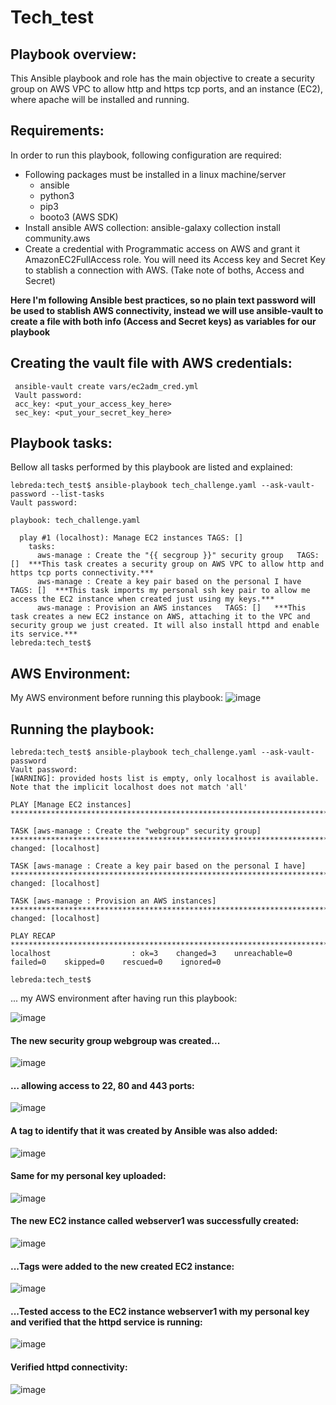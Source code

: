 # Tech_test

## Playbook overview:

 This Ansible playbook and role has the main objective to create a security group on AWS VPC to allow http and https tcp ports, and an instance (EC2), where apache will be installed and running.

## Requirements:

 In order to run this playbook, following configuration are required:
 - Following packages must be installed in a linux machine/server
   - ansible
   - python3
   - pip3
   - booto3 (AWS SDK)
 - Install ansible AWS collection: ansible-galaxy collection install community.aws
 - Create a credential with Programmatic access on AWS and grant it AmazonEC2FullAccess role. You will need its Access key and Secret Key to stablish a connection with AWS. (Take note of boths, Access and Secret)

**Here I'm following Ansible best practices, so no plain text password will be used to stablish AWS connectivity, instead we will use ansible-vault to create a file with both info (Access and Secret keys) as variables for our playbook**

 ## Creating the vault file with AWS credentials:
 ```
  ansible-vault create vars/ec2adm_cred.yml
  Vault password: 
  acc_key: <put_your_access_key_here>
  sec_key: <put_your_secret_key_here>
 ```

## Playbook tasks:
 Bellow all tasks performed by this playbook are listed and explained:

```
lebreda:tech_test$ ansible-playbook tech_challenge.yaml --ask-vault-password --list-tasks
Vault password: 

playbook: tech_challenge.yaml

  play #1 (localhost): Manage EC2 instances	TAGS: []
    tasks:
      aws-manage : Create the "{{ secgroup }}" security group	TAGS: []  ***This task creates a security group on AWS VPC to allow http and https tcp ports connectivity.***
      aws-manage : Create a key pair based on the personal I have	TAGS: []  ***This task imports my personal ssh key pair to allow me access the EC2 instance when created just using my keys.***
      aws-manage : Provision an AWS instances	TAGS: []   ***This task creates a new EC2 instance on AWS, attaching it to the VPC and security group we just created. It will also install httpd and enable its service.***
lebreda:tech_test$
```

## AWS Environment:
My AWS environment before running this playbook:
![image](https://user-images.githubusercontent.com/108529920/200081633-c1ec4dc6-b8b8-4365-8e7b-894a28e293b4.png)

## Running the playbook:

```
lebreda:tech_test$ ansible-playbook tech_challenge.yaml --ask-vault-password
Vault password: 
[WARNING]: provided hosts list is empty, only localhost is available. Note that the implicit localhost does not match 'all'

PLAY [Manage EC2 instances] **************************************************************************************************************

TASK [aws-manage : Create the "webgroup" security group] *********************************************************************************
changed: [localhost]

TASK [aws-manage : Create a key pair based on the personal I have] ***********************************************************************
changed: [localhost]

TASK [aws-manage : Provision an AWS instances] *******************************************************************************************
changed: [localhost]

PLAY RECAP *******************************************************************************************************************************
localhost                  : ok=3    changed=3    unreachable=0    failed=0    skipped=0    rescued=0    ignored=0   

lebreda:tech_test$ 
```

... my AWS environment after having run this playbook:

![image](https://user-images.githubusercontent.com/108529920/200128012-6d3a7462-571e-4d36-924d-11830f7a46e2.png)


#### The new security group webgroup was created...
![image](https://user-images.githubusercontent.com/108529920/200128138-78fd6b79-d809-4100-9aee-b959b959001d.png)

#### … allowing access to 22, 80 and 443 ports:
![image](https://user-images.githubusercontent.com/108529920/200128198-37e62a98-bb45-40be-9a23-27b03bdd1fb3.png)

#### A tag to identify that it was created by Ansible was also added:
![image](https://user-images.githubusercontent.com/108529920/200128732-9f54c393-332f-44e3-8371-6961ec9f3984.png)

#### Same for my personal key uploaded:
![image](https://user-images.githubusercontent.com/108529920/200128320-ff4ad3f3-02d8-4eb8-8e5a-44f3008f73aa.png)

#### The new EC2 instance called webserver1 was successfully created:
![image](https://user-images.githubusercontent.com/108529920/200128441-b866b113-fdf8-4b37-9005-4390f8fd987a.png)

#### ...Tags were added to the new created EC2 instance:
![image](https://user-images.githubusercontent.com/108529920/200128487-ab081456-0ebd-4896-a93a-8e12b3f01ec7.png)

#### ...Tested access to the EC2 instance webserver1 with my personal key and verified that the httpd service is running:
![image](https://user-images.githubusercontent.com/108529920/200128626-c27536d5-8ccf-4d6b-89fe-4910c2d3479e.png)

#### Verified httpd connectivity:
![image](https://user-images.githubusercontent.com/108529920/200128683-6e4b86e4-2a18-42d8-aa87-cd0be8ecb857.png)
